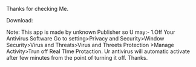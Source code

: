 Thanks for checking Me.


Download:


Note:
This app is made by unknown Publisher so U may:-
1.Off Your Antivirus Software
 Go to setting>Privacy and Security>Window Security>Virus and Threats>Virus and Threets Protection >Manage Activity>Trun off Real TIme Protaction.
 Ur antivirus will automatic activate after few minutes from the point of turning it off.
 Thanks.
